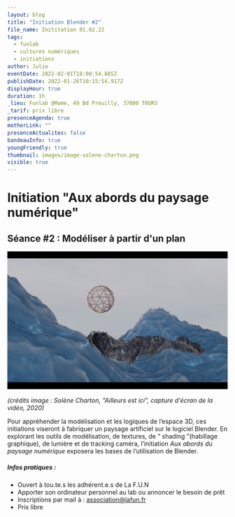 ```yaml
---
layout: blog
title: "Initiation Blender #2"
file_name: Inititation 01.02.22
tags:
  - funlab
  - cultures numériques
  - initiations
author: Julie
eventDate: 2022-02-01T18:00:54.885Z
publishDate: 2022-01-26T10:15:54.917Z
displayHour: true
duration: 1h
_lieu: Funlab @Mame, 49 Bd Preuilly, 37000 TOURS
_tarif: prix libre
presenceAgenda: true
motherLink: ""
presenceActualites: false
bandeauInfo: true
youngFriendly: true
thumbnail: images/image-solene-charton.png
visible: true
---
```

# Initiation "Aux abords du paysage numérique"

## Séance #2 : Modéliser à partir d'un plan

![](images/image-solene-charton.png)

*(crédits image : Solène Charton, "Ailleurs est ici", capture d'écran de la vidéo, 2020)*

Pour appréhender la modélisation et les logiques de l’espace 3D,
ces initiations viseront à fabriquer un paysage artificiel sur le logiciel Blender. 
En explorant les outils de modélisation, de textures, de “ shading ”(habillage graphique), de lumière et de tracking caméra, l’initiation *Aux abords du paysage numérique* exposera les bases de l’utilisation de Blender.

##### Infos pratiques :

* Ouvert à tou.te.s les adhérent.e.s de La F.U.N
* Apporter son ordinateur personnel au lab ou annoncer le besoin de prêt
* Inscriptions par mail à : association@lafun.fr 
* Prix libre